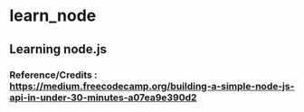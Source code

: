 # learn_node

## Learning node.js
### Reference/Credits : https://medium.freecodecamp.org/building-a-simple-node-js-api-in-under-30-minutes-a07ea9e390d2

